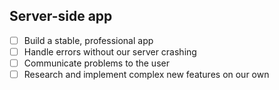 ## Server-side app

- [ ] Build a stable, professional app
- [ ] Handle errors without our server crashing
- [ ] Communicate problems to the user
- [ ] Research and implement complex new features on our own
